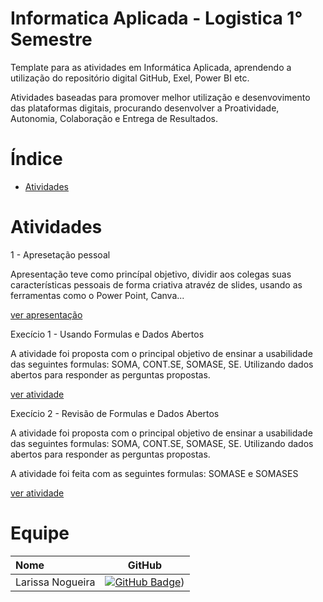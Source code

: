 # Informatica Aplicada - Logistica 1° Semestre

Template para as atividades em Informática Aplicada, aprendendo a utilização do repositório digital GitHub, Exel, Power BI etc. 

Atividades baseadas para promover melhor utilização e desenvovimento das plataformas digitais, procurando desenvolver a Proatividade, Autonomia, Colaboração e Entrega de Resultados.

# Índice

  * [Atividades](#Atividade-Informatica)

# Atividades

1 - Apresetação pessoal 

Apresentação teve como princípal objetivo, dividir aos colegas suas características pessoais de forma criativa atravéz de slides, usando as ferramentas como o Power Point, Canva...

[ver apresentação](https://github.com/gabrieltn16/informatica/blob/main/Apresenta%C3%A7%C3%A3o%20informatica%20final.pptx)


Execício 1 - Usando Formulas e Dados Abertos

A atividade foi proposta com o principal objetivo de ensinar a usabilidade das seguintes formulas: SOMA, CONT.SE, SOMASE, SE.
Utilizando dados abertos para responder as perguntas propostas.

[ver atividade](https://github.com/user-attachments/files/17068368/trabalho.1.informatica.xlsx)


Execício 2 - Revisão de Formulas e Dados Abertos

A atividade foi proposta com o principal objetivo de ensinar a usabilidade das seguintes formulas: SOMA, CONT.SE, SOMASE, SE.
Utilizando dados abertos para responder as perguntas propostas.

A atividade foi feita com as seguintes formulas: SOMASE e SOMASES

[ver atividade](https://github.com/user-attachments/files/17068268/Trabalho.Informatica.2.xlsx)

# Equipe
| Nome                                  |                                                                                                                                                       GitHub                                                                                                                                                      |
| :------------------------------------ | :-------------------------------------------------------------------------------------------------------------------------------------------------------------------------------------------------------------------------------------------------------------------------------------------------------------------------: |
|   Larissa Nogueira        |     [![GitHub Badge](https://img.shields.io/badge/GitHub-111217?style=flat-square&logo=github&logoColor=white)](https://github.com/Larih13))              |
